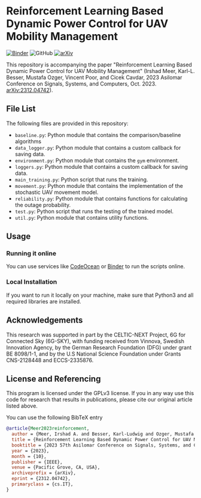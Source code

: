 # Reinforcement Learning Based Dynamic Power Control for UAV Mobility Management

[![Binder](https://mybinder.org/badge_logo.svg)](https://mybinder.org/v2/gh/Irshadmeer/Asilomar-2023-EE-UAV-Varying-Reliability/HEAD)
![GitHub](https://img.shields.io/github/license/Irshadmeer/Asilomar-2023-EE-UAV-Varying-Reliability)
[![arXiv](https://img.shields.io/badge/arXiv-2312.04742-informational)](https://arxiv.org/abs/2312.04742)


This repository is accompanying the paper "Reinforcement Learning Based Dynamic
Power Control for UAV Mobility Management" (Irshad Meer, Karl-L. Besser,
Mustafa Ozger, Vincent Poor, and Cicek Cavdar, 2023 Asilomar Conference on
Signals, Systems, and Computers, Oct. 2023.
[arXiv:2312.04742](https://arxiv.org/abs/2312.04742)).


## File List
The following files are provided in this repository:

- `baseline.py`: Python module that contains the comparison/baseline algorithms
- `data_logger.py`: Python module that contains a custom callback for saving data.
- `environment.py`: Python module that contains the `gym` environment.
- `loggers.py`: Python module that contains a custom callback for saving data.
- `main_training.py`: Python script that runs the training.
- `movement.py`: Python module that contains the implementation of the stochastic UAV movement model.
- `reliability.py`: Python module that contains functions for calculating the outage probability.
- `test.py`: Python script that runs the testing of the trained model.
- `util.py`: Python module that contains utility functions.


## Usage
### Running it online
You can use services like [CodeOcean](https://codeocean.com) or
[Binder](https://mybinder.org/v2/gh/Irshadmeer/Asilomar-2023-EE-UAV-Varying-Reliability/HEAD) to run
the scripts online.

### Local Installation
If you want to run it locally on your machine, make sure that Python3 and all
required libraries are installed.


## Acknowledgements
This research was supported in part by the CELTIC-NEXT Project, 6G for
Connected Sky (6G-SKY), with funding received from Vinnova, Swedish Innovation
Agency, by the German Research Foundation (DFG) under grant BE 8098/1-1, and by
the U.S National Science Foundation under Grants CNS-2128448 and ECCS-2335876.



## License and Referencing
This program is licensed under the GPLv3 license. If you in any way use this
code for research that results in publications, please cite our original
article listed above.

You can use the following BibTeX entry
```bibtex
@article{Meer2023reinforcement,
  author = {Meer, Irshad A. and Besser, Karl-Ludwig and Ozger, Mustafa and Poor, H. Vincent and Cavdar, Cicek},
  title = {Reinforcement Learning Based Dynamic Power Control for UAV Mobility Management},
  booktitle = {2023 57th Asilomar Conference on Signals, Systems, and Computers},
  year = {2023},
  month = {10},
  publisher = {IEEE},
  venue = {Pacific Grove, CA, USA},
  archiveprefix = {arXiv},
  eprint = {2312.04742},
  primaryclass = {cs.IT},
}
```
